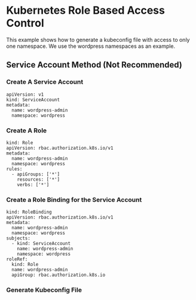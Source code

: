 # Kubernetes Role Based Access Control
This example shows how to generate a kubeconfig file with access to only one namespace. We use the wordpress namespaces as an example.

## Service Account Method (Not Recommended)

### Create A Service Account
```
apiVersion: v1
kind: ServiceAccount
metadata:
  name: wordpress-admin
  namespace: wordpress
```

### Create A Role
```
kind: Role
apiVersion: rbac.authorization.k8s.io/v1
metadata:
  name: wordpress-admin
  namespace: wordpress
rules:
  - apiGroups: ['*']
    resources: ['*']
    verbs: ['*']
```
### Create a Role Binding for the Service Account
```
kind: RoleBinding
apiVersion: rbac.authorization.k8s.io/v1
metadata:
  name: wordpress-admin
  namespace: wordpress
subjects:
  - kind: ServiceAccount
    name: wordpress-admin
    namespace: wordpress
roleRef:
  kind: Role
  name: wordpress-admin
  apiGroup: rbac.authorization.k8s.io
```
### Generate Kubeconfig File
